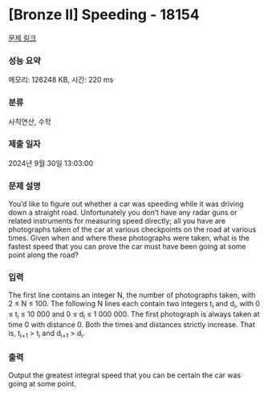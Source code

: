 # [Bronze II] Speeding - 18154 

[문제 링크](https://www.acmicpc.net/problem/18154) 

### 성능 요약

메모리: 126248 KB, 시간: 220 ms

### 분류

사칙연산, 수학

### 제출 일자

2024년 9월 30일 13:03:00

### 문제 설명

<p>You’d like to figure out whether a car was speeding while it was driving down a straight road. Unfortunately you don’t have any radar guns or related instruments for measuring speed directly; all you have are photographs taken of the car at various checkpoints on the road at various times. Given when and where these photographs were taken, what is the fastest speed that you can prove the car must have been going at some point along the road?</p>

### 입력 

 <p>The first line contains an integer N, the number of photographs taken, with 2 ≤ N ≤ 100. The following N lines each contain two integers t<sub>i</sub> and d<sub>i</sub>, with 0 ≤ t<sub>i</sub> ≤ 10 000 and 0 ≤ d<sub>i</sub> ≤ 1 000 000. The first photograph is always taken at time 0 with distance 0. Both the times and distances strictly increase. That is, t<sub>i+1</sub> > t<sub>i</sub> and d<sub>i+1</sub> > d<sub>i</sub>.</p>

### 출력 

 <p>Output the greatest integral speed that you can be certain the car was going at some point.</p>

